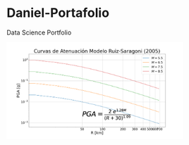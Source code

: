 # Daniel-Portafolio
Data Science Portfolio

<img src="imgs/Atenuacion_Log_Ruiz-Saragoni (2005)_interplaca.png" width="400">
